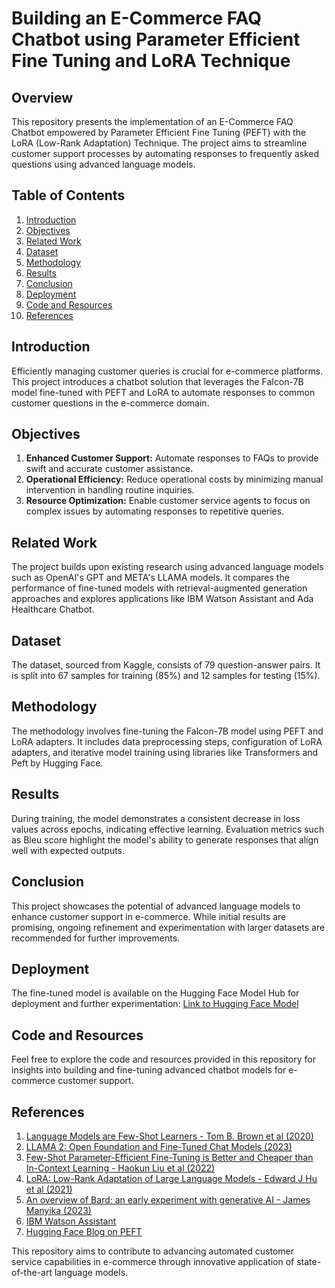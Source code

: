# Building an E-Commerce FAQ Chatbot using Parameter Efficient Fine Tuning and LoRA Technique

## Overview

This repository presents the implementation of an E-Commerce FAQ Chatbot empowered by Parameter Efficient Fine Tuning (PEFT) with the LoRA (Low-Rank Adaptation) Technique. The project aims to streamline customer support processes by automating responses to frequently asked questions using advanced language models.

## Table of Contents

1. [Introduction](#introduction)
2. [Objectives](#objectives)
3. [Related Work](#related-work)
4. [Dataset](#dataset)
5. [Methodology](#methodology)
6. [Results](#results)
7. [Conclusion](#conclusion)
8. [Deployment](#deployment)
9. [Code and Resources](#code-and-resources)
10. [References](#references)

## Introduction

Efficiently managing customer queries is crucial for e-commerce platforms. This project introduces a chatbot solution that leverages the Falcon-7B model fine-tuned with PEFT and LoRA to automate responses to common customer questions in the e-commerce domain.

## Objectives

1. **Enhanced Customer Support:** Automate responses to FAQs to provide swift and accurate customer assistance.
2. **Operational Efficiency:** Reduce operational costs by minimizing manual intervention in handling routine inquiries.
3. **Resource Optimization:** Enable customer service agents to focus on complex issues by automating responses to repetitive queries.

## Related Work

The project builds upon existing research using advanced language models such as OpenAI's GPT and META's LLAMA models. It compares the performance of fine-tuned models with retrieval-augmented generation approaches and explores applications like IBM Watson Assistant and Ada Healthcare Chatbot.

## Dataset

The dataset, sourced from Kaggle, consists of 79 question-answer pairs. It is split into 67 samples for training (85%) and 12 samples for testing (15%).

## Methodology

The methodology involves fine-tuning the Falcon-7B model using PEFT and LoRA adapters. It includes data preprocessing steps, configuration of LoRA adapters, and iterative model training using libraries like Transformers and Peft by Hugging Face.

## Results

During training, the model demonstrates a consistent decrease in loss values across epochs, indicating effective learning. Evaluation metrics such as Bleu score highlight the model's ability to generate responses that align well with expected outputs.

## Conclusion

This project showcases the potential of advanced language models to enhance customer support in e-commerce. While initial results are promising, ongoing refinement and experimentation with larger datasets are recommended for further improvements.

## Deployment

The fine-tuned model is available on the Hugging Face Model Hub for deployment and further experimentation: [Link to Hugging Face Model](https://huggingface.co/bnsapa/faq-llm)

## Code and Resources

Feel free to explore the code and resources provided in this repository for insights into building and fine-tuning advanced chatbot models for e-commerce customer support.

## References

1. [Language Models are Few-Shot Learners - Tom B. Brown et al (2020)](https://arxiv.org/abs/2005.14165)
2. [LLAMA 2: Open Foundation and Fine-Tuned Chat Models (2023)](https://arxiv.org/abs/2307.09288)
3. [Few-Shot Parameter-Efficient Fine-Tuning is Better and Cheaper than In-Context Learning - Haokun Liu et al (2022)](https://arxiv.org/abs/2205.05638)
4. [LoRA: Low-Rank Adaptation of Large Language Models - Edward J Hu et al (2021)](https://arxiv.org/abs/2106.09685)
5. [An overview of Bard: an early experiment with generative AI - James Manyika (2023)](https://ai.google/static/documents/google-about-bard.pdf)
6. [IBM Watson Assistant](https://www.ibm.com/products/watsonx-assistant)
7. [Hugging Face Blog on PEFT](https://huggingface.co/blog/peft)

This repository aims to contribute to advancing automated customer service capabilities in e-commerce through innovative application of state-of-the-art language models.